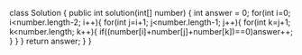 class Solution {
    public int solution(int[] number) {
        int answer = 0;
         for(int i=0; i<number.length-2; i++){
            for(int j=i+1; j<number.length-1; j++){
                for(int k=j+1; k<number.length; k++){
                    if((number[i]+number[j]+number[k])==0)answer++;
                }
            }
        }
        return answer;
    }
}
